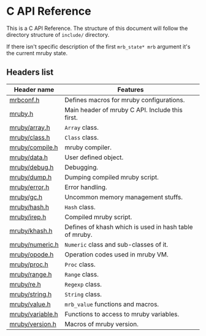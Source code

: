 # C API Reference

This is a C API Reference.
The structure of this document will follow the directory structure of `include/` directory.

If there isn't specific description of the first `mrb_state* mrb` argument
it's the current mruby state.

## Headers list
Header name|Features
-----------|--------
[mrbconf.h](../mrbconf/README.md)|Defines macros for mruby configurations.
[mruby.h](./mruby.h.md)|Main header of mruby C API. Include this first.
[mruby/array.h](./mruby.array.h.md)|`Array` class.
[mruby/class.h](./mruby.class.h.md)|`Class` class.
[mruby/compile.h](./mruby.compile.h.md)|mruby compiler.
[mruby/data.h](./mruby.data.h.md)|User defined object.
[mruby/debug.h](./mruby.debug.h.md)|Debugging.
[mruby/dump.h](./mruby.dump.h.md)|Dumping compiled mruby script.
[mruby/error.h](./mruby.error.h.md)|Error handling.
[mruby/gc.h](./mruby.gc.h.md)|Uncommon memory management stuffs.
[mruby/hash.h](./mruby.hash.h.md)|`Hash` class.
[mruby/irep.h](./mruby.irep.h.md)|Compiled mruby script.
[mruby/khash.h](./mruby.khash.h.md)|Defines of khash which is used in hash table of mruby.
[mruby/numeric.h](./mruby.numeric.h.md)|`Numeric` class and sub-classes of it.
[mruby/opode.h](./mruby.opcode.h.md)|Operation codes used in mruby VM.
[mruby/proc.h](./mruby.proc.h.md)|`Proc` class.
[mruby/range.h](./mruby.range.h.md)|`Range` class.
[mruby/re.h](./mruby.re.h.md)|`Regexp` class.
[mruby/string.h](./mruby.string.h.md)|`String` class.
[mruby/value.h](./mruby.value.h.md)|`mrb_value` functions and macros.
[mruby/variable.h](./mruby.variable.h.md)|Functions to access to mruby variables.
[mruby/version.h](./mruby.version.h.md)|Macros of mruby version.
